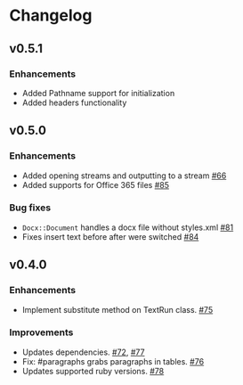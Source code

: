 # Changelog

## v0.5.1

### Enhancements

- Added Pathname support for initialization
- Added headers functionality

## v0.5.0

### Enhancements

- Added opening streams and outputting to a stream [#66](https://github.com/ruby-docx/docx/pull/66)
- Added supports for Office 365 files [#85](https://github.com/ruby-docx/docx/pull/85)

### Bug fixes

- `Docx::Document` handles a docx file without styles.xml [#81](https://github.com/ruby-docx/docx/pull/81)
- Fixes insert text before after were switched [#84](https://github.com/ruby-docx/docx/pull/84)

## v0.4.0

### Enhancements

- Implement substitute method on TextRun class. [#75](https://github.com/ruby-docx/docx/pull/75)

### Improvements

- Updates dependencies. [#72](https://github.com/ruby-docx/docx/pull/72), [#77](https://github.com/ruby-docx/docx/pull/77)
- Fix: #paragraphs grabs paragraphs in tables. [#76](https://github.com/ruby-docx/docx/pull/76)
- Updates supported ruby versions. [#78](https://github.com/ruby-docx/docx/pull/78)
